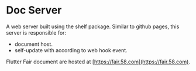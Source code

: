 # Doc Server
A web server built using the shelf package. Similar to github pages, this server is responsible for:
* document host.
* self-update with according to web hook event.

Flutter Fair document are hosted at [https://fair.58.com](https://fair.58.com).